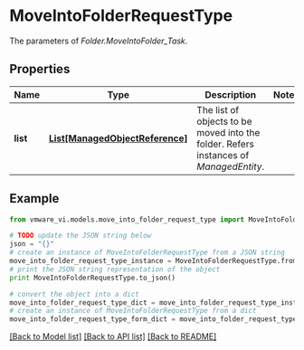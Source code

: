 # MoveIntoFolderRequestType

The parameters of *Folder.MoveIntoFolder_Task*. 

## Properties
Name | Type | Description | Notes
------------ | ------------- | ------------- | -------------
**list** | [**List[ManagedObjectReference]**](ManagedObjectReference.md) | The list of objects to be moved into the folder.  Refers instances of *ManagedEntity*.  | 

## Example

```python
from vmware_vi.models.move_into_folder_request_type import MoveIntoFolderRequestType

# TODO update the JSON string below
json = "{}"
# create an instance of MoveIntoFolderRequestType from a JSON string
move_into_folder_request_type_instance = MoveIntoFolderRequestType.from_json(json)
# print the JSON string representation of the object
print MoveIntoFolderRequestType.to_json()

# convert the object into a dict
move_into_folder_request_type_dict = move_into_folder_request_type_instance.to_dict()
# create an instance of MoveIntoFolderRequestType from a dict
move_into_folder_request_type_form_dict = move_into_folder_request_type.from_dict(move_into_folder_request_type_dict)
```
[[Back to Model list]](../README.md#documentation-for-models) [[Back to API list]](../README.md#documentation-for-api-endpoints) [[Back to README]](../README.md)


